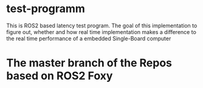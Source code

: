 # test-programm
This is ROS2 based latency test program. The goal of this implementation to figure out, whether and how real time implementation makes a difference to the real time performance of a embedded Single-Board computer 
# The master branch of the Repos based on ROS2 Foxy
